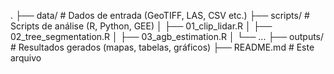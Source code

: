 .
├── data/                 # Dados de entrada (GeoTIFF, LAS, CSV etc.)
├── scripts/              # Scripts de análise (R, Python, GEE)
│   ├── 01_clip_lidar.R
│   ├── 02_tree_segmentation.R
│   ├── 03_agb_estimation.R
│   └── ...
├── outputs/              # Resultados gerados (mapas, tabelas, gráficos)
├── README.md             # Este arquivo
